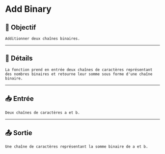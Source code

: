 # Add Binary

## 🎯 Objectif

    Additionner deux chaînes binaires.

---

## 📝 Détails

    La fonction prend en entrée deux chaînes de caractères représentant des nombres binaires et retourne leur somme sous forme d'une chaîne binaire.

---

## 📥 Entrée

    Deux chaînes de caractères a et b.

---

## 📤 Sortie

    Une chaîne de caractères représentant la somme binaire de a et b.

